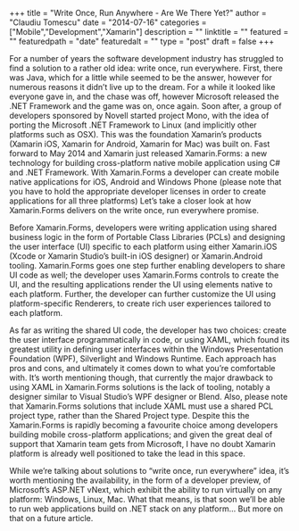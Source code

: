 +++
title = "Write Once, Run Anywhere - Are We There Yet?"
author = "Claudiu Tomescu"
date = "2014-07-16"
categories = ["Mobile","Development","Xamarin"]
description = ""
linktitle = ""
featured = ""
featuredpath = "date"
featuredalt = ""
type = "post"
draft = false
+++

For a number of years the software development industry has struggled to find a solution to a rather old idea: write once, run everywhere. First, there was Java, which for a little while seemed to be the answer, however for numerous reasons it didn’t live up to the dream. For a while it looked like everyone gave in, and the chase was off, however Microsoft released the .NET Framework and the game was on, once again. Soon after, a group of developers sponsored by Novell started project Mono, with the idea of porting the Microsoft .NET Framework to Linux (and implicitly other platforms such as OSX). This was the foundation Xamarin’s products (Xamarin iOS, Xamarin for Android, Xamarin for Mac) was built on. Fast forward to May 2014 and Xamarin just released Xamarin.Forms: a new technology for building cross-platform native mobile application using C# and .NET Framework. With Xamarin.Forms a developer can create mobile native applications for iOS, Android and Windows Phone (please note that you have to hold the appropriate developer licenses in order to create applications for all three platforms) Let’s take a closer look at how Xamarin.Forms delivers on the write once, run everywhere promise.

Before Xamarin.Forms, developers were writing application using shared business logic in the form of Portable Class Libraries (PCLs) and designing the user interface (UI) specific to each platform using either Xamarin.iOS (Xcode or Xamarin Studio’s built-in iOS designer) or Xamarin.Android tooling. Xamarin.Forms goes one step further enabling developers to share UI code as well; the developer uses Xamarin.Forms controls to create the UI, and the resulting applications render the UI using elements native to each platform. Further, the developer can further customize the UI using platform-specific Renderers, to create rich user experiences tailored to each platform.

As far as writing the shared UI code, the developer has two choices: create the user interface programmatically in code, or using XAML, which found its greatest utility in defining user interfaces within the Windows Presentation Foundation (WPF), Silverlight and Windows Runtime. Each approach has pros and cons, and ultimately it comes down to what you’re comfortable with. It’s worth mentioning though, that currently the major drawback to using XAML in Xamarin.Forms solutions is the lack of tooling, notably a designer similar to Visual Studio’s WPF designer or Blend. Also, please note that Xamarin.Forms solutions that include XAML must use a shared PCL project type, rather than the Shared Project type. Despite this the Xamarin.Forms is rapidly becoming a favourite choice among developers building mobile cross-platform applications; and given the great deal of support that Xamarin team gets from Microsoft, I have no doubt Xamarin platform is already well positioned to take the lead in this space.

While we’re talking about solutions to “write once, run everywhere” idea, it’s worth mentioning the availability, in the form of a developer preview, of Microsoft’s ASP.NET vNext, which exhibit the ability to run virtually on any platform: Windows, Linux, Mac. What that means, is that soon we’ll be able to run web applications build on .NET stack on any platform… But more on that on a future article.